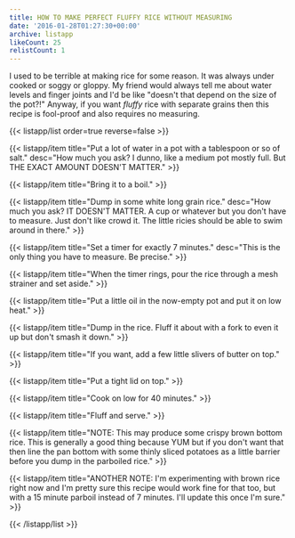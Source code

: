 ```yaml
---
title: HOW TO MAKE PERFECT FLUFFY RICE WITHOUT MEASURING
date: '2016-01-28T01:27:30+00:00'
archive: listapp
likeCount: 25
relistCount: 1
---
```


I used to be terrible at making rice for some reason. It was always under cooked or soggy or gloppy. My friend would always tell me about water levels and finger joints and I'd be like "doesn't that depend on the size of the pot?!" Anyway, if you want *fluffy* rice with separate grains then this recipe is fool-proof and also requires no measuring.

{{< listapp/list order=true reverse=false >}}

   {{< listapp/item title="Put a lot of water in a pot with a tablespoon  or so of salt."
      desc="How much you ask? I dunno, like a medium pot mostly full. But THE EXACT AMOUNT DOESN'T MATTER." >}}

   {{< listapp/item title="Bring it to a boil." >}}

   {{< listapp/item title="Dump in some white long grain rice."
      desc="How much you ask? IT DOESN'T MATTER. A cup or whatever but you don't have to measure. Just don't like crowd it. The little ricies should be able to swim around in there." >}}

   {{< listapp/item title="Set a timer for exactly 7 minutes."
      desc="This is the only thing you have to measure. Be precise." >}}

   {{< listapp/item title="When the timer rings, pour the rice through a mesh strainer and set aside." >}}

   {{< listapp/item title="Put a little oil in the now-empty pot and put it on low heat." >}}

   {{< listapp/item title="Dump in the rice. Fluff it about with a fork to even it up but don't smash it down." >}}

   {{< listapp/item title="If you want, add a few little slivers of butter on top." >}}

   {{< listapp/item title="Put a tight lid on top." >}}

   {{< listapp/item title="Cook on low for 40 minutes." >}}

   {{< listapp/item title="Fluff and serve." >}}

   {{< listapp/item title="NOTE: This may produce some crispy brown bottom rice. This is generally a good thing because YUM but if you don't want that then line the pan bottom with some thinly sliced potatoes as a little barrier before you dump in the parboiled rice." >}}

   {{< listapp/item title="ANOTHER NOTE: I'm experimenting with brown rice right now and I'm pretty sure this recipe would work fine for that too, but with a 15 minute parboil instead of 7 minutes. I'll update this once I'm sure." >}}

{{< /listapp/list >}}
